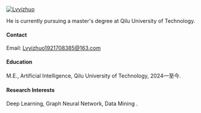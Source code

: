 

[![Lvyizhuo](https://img.shields.io/badge/Lvyizhuo-github-blue?logo=github)](https://github.com/Lvyizhuo)

He is currently pursuing a master's degree at Qilu University of Technology.

#### Contact

Email: Lvyizhuo1921708385@163.com

#### Education
M.E., Artificial Intelligence, Qilu University of Technology, 2024—至今.

#### Research Interests
Deep Learning, Graph Neural Network, Data Mining .

